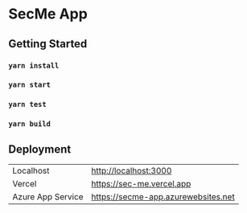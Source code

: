 # SecMe App
## Getting Started

### `yarn install`

### `yarn start`

### `yarn test`

### `yarn build`

## Deployment

|                   |                                                                                                       |
|-------------------|-------------------------------------------------------------------------------------------------------|
| Localhost         | <a href="http://localhost:3000" target="_blank">http://localhost:3000</a>                             |
| Vercel            | <a href="https://sec-me.vercel.app" target="_blank">https://sec-me.vercel.app</a>                     |
| Azure App Service | <a href="https://secme-app.azurewebsites.net" target="_blank">https://secme-app.azurewebsites.net</a> |
